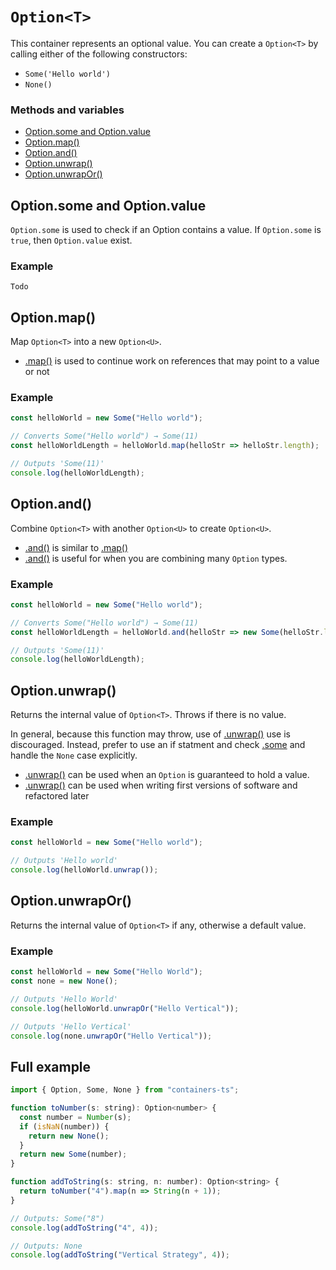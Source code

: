 # `Option<T>`

This container represents an optional value. You can create a `Option<T>` by calling either of the following constructors:

- `Some('Hello world')`
- `None()`

### Methods and variables

- [Option.some and Option.value](#optionsomeandoptionvalue)
- [Option.map()](#optionmap)
- [Option.and()](#optionand)
- [Option.unwrap()](#optionunwrap)
- [Option.unwrapOr()](#optionunwrapor)

## Option.some and Option.value

`Option.some` is used to check if an Option contains a value. If `Option.some` is `true`, then `Option.value` exist.

### Example

`Todo`

## Option.map()

Map `Option<T>` into a new `Option<U>`.

- [.map()](#optionmap) is used to continue work on references that may point to a value or not

### Example

```typescript
const helloWorld = new Some("Hello world");

// Converts Some("Hello world") → Some(11)
const helloWorldLength = helloWorld.map(helloStr => helloStr.length);

// Outputs 'Some(11)'
console.log(helloWorldLength);
```

## Option.and()

Combine `Option<T>` with another `Option<U>` to create `Option<U>`.

- [.and()](#optionand) is similar to [.map()](#optionmap)
- [.and()](#optionand) is useful for when you are combining many `Option` types.

### Example

```typescript
const helloWorld = new Some("Hello world");

// Converts Some("Hello world") → Some(11)
const helloWorldLength = helloWorld.and(helloStr => new Some(helloStr.length));

// Outputs 'Some(11)'
console.log(helloWorldLength);
```

## Option.unwrap()

Returns the internal value of `Option<T>`. Throws if there is no value.

In general, because this function may throw, use of [.unwrap()](#optionunwrap) use is discouraged. Instead, prefer to use an if statment and check [.some](#optionsome) and handle the `None` case explicitly.

- [.unwrap()](#optionunwrap) can be used when an `Option` is guaranteed to hold a value.
- [.unwrap()](#optionunwrap) can be used when writing first versions of software and refactored later

### Example

```typescript
const helloWorld = new Some("Hello world");

// Outputs 'Hello world'
console.log(helloWorld.unwrap());
```

## Option.unwrapOr()

Returns the internal value of `Option<T>` if any, otherwise a default value.

### Example

```typescript
const helloWorld = new Some("Hello World");
const none = new None();

// Outputs 'Hello World'
console.log(helloWorld.unwrapOr("Hello Vertical"));

// Outputs 'Hello Vertical'
console.log(none.unwrapOr("Hello Vertical"));
```

## Full example

```javascript
import { Option, Some, None } from "containers-ts";

function toNumber(s: string): Option<number> {
  const number = Number(s);
  if (isNaN(number)) {
    return new None();
  }
  return new Some(number);
}

function addToString(s: string, n: number): Option<string> {
  return toNumber("4").map(n => String(n + 1));
}

// Outputs: Some("8")
console.log(addToString("4", 4));

// Outputs: None
console.log(addToString("Vertical Strategy", 4));
```
